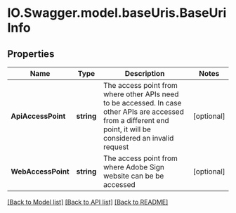 # IO.Swagger.model.baseUris.BaseUriInfo
## Properties

Name | Type | Description | Notes
------------ | ------------- | ------------- | -------------
**ApiAccessPoint** | **string** | The access point from where other APIs need to be accessed. In case other APIs are accessed from a different end point, it will be considered an invalid request | [optional] 
**WebAccessPoint** | **string** | The access point from where Adobe Sign website can be be accessed | [optional] 

[[Back to Model list]](../README.md#documentation-for-models) [[Back to API list]](../README.md#documentation-for-api-endpoints) [[Back to README]](../README.md)

